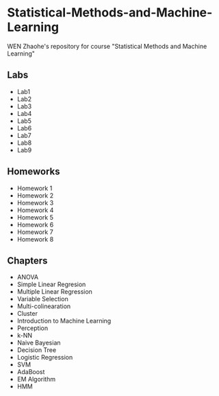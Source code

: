 # Statistical-Methods-and-Machine-Learning
WEN Zhaohe's repository for course "Statistical Methods and Machine Learning"
## Labs
- Lab1
- Lab2
- Lab3
- Lab4
- Lab5
- Lab6
- Lab7
- Lab8
- Lab9
## Homeworks
- Homework 1
- Homework 2
- Homework 3
- Homework 4
- Homework 5
- Homework 6
- Homework 7
- Homework 8
## Chapters
- ANOVA
- Simple Linear Regresion
- Multiple Linear Regression
- Variable Selection
- Multi-colinearation
- Cluster
- Introduction to Machine Learning
- Perception
- k-NN
- Naive Bayesian
- Decision Tree
- Logistic Regression
- SVM
- AdaBoost
- EM Algorithm
- HMM

